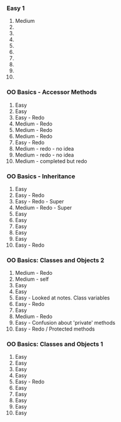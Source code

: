 ### Easy 1

1. Medium
2.
3.
4.
5.
6.
7.
8.
9.
10.

### OO Basics - Accessor Methods

1. Easy  
2. Easy
3. Easy - Redo
4. Medium - Redo
5. Medium - Redo
6. Medium - Redo
7. Easy - Redo
8. Medium - redo - no idea
9. Medium - redo - no idea
10. Medium - completed but redo

### OO Basics - Inheritance

1. Easy
2. Easy - Redo
3. Easy - Redo - Super
4. Medium - Redo - Super
5. Easy
6. Easy
7. Easy
8. Easy
9. Easy
10. Easy - Redo

### OO Basics: Classes and Objects 2

1. Medium - Redo
2. Medium - self
3. Easy
4. Easy
5. Easy - Looked at notes. Class variables
6. Easy - Redo
7. Easy
8. Medium - Redo
9. Easy - Confusion about 'private' methods
10. Easy - Redo / Protected methods

### OO Basics: Classes and Objects 1

1. Easy
2. Easy
3. Easy
4. Easy
5. Easy - Redo
6. Easy
7. Easy
8. Easy
9. Easy
10. Easy
